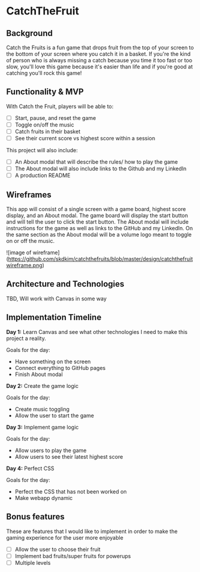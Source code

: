 # CatchTheFruit

## Background

Catch the Fruits is a fun game that drops fruit from the top of your screen to the bottom of your screen where you catch it in a basket. If you're the kind of person who is always missing a catch because you time it too fast or too slow, you'll love this game because it's easier than life and if you're good at catching you'll rock this game! 


## Functionality & MVP
With Catch the Fruit, players will be able to:

- [ ] Start, pause, and reset the game
- [ ] Toggle on/off the music
- [ ] Catch fruits in their basket
- [ ] See their current score vs highest score within a session

This project will also include:
- [ ] An About modal that will describe the rules/ how to play the game
- [ ] The About modal will also include links to the Github and my LinkedIn
- [ ] A production README

## Wireframes
This app will consist of a single screen with a game board, highest score display, and an About modal.
The game board will display the start button and will tell the user to click the start button.
The About modal will include instructions for the game as well as links to the GitHub and my LinkedIn.
On the same section as the About modal will be a volume logo meant to toggle on or off the music.

![image of wireframe] (https://github.com/skdkim/catchthefruits/blob/master/design/catchthefruitwireframe.png)

## Architecture and Technologies
TBD, Will work with Canvas in some way

## Implementation Timeline
**Day 1:** Learn Canvas and see what other technologies I need to make this project a reality.

Goals for the day:
+ Have something on the screen
+ Connect everything to GitHub pages
+ Finish About modal

**Day 2:** Create the game logic

Goals for the day:
+ Create music toggling
+ Allow the user to start the game

**Day 3:** Implement game logic

Goals for the day:
+ Allow users to play the game
+ Allow users to see their latest highest score

**Day 4:** Perfect CSS

Goals for the day:
+ Perfect the CSS that has not been worked on
+ Make webapp dynamic 

## Bonus features
These are features that I would like to implement in order to make the gaming experience for the user more enjoyable
- [ ] Allow the user to choose their fruit
- [ ] Implement bad fruits/super fruits for powerups
- [ ] Multiple levels
